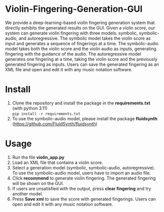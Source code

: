 # Violin-Fingering-Generation-GUI
We provide a deep-learning-based violin fingering generation system that directly exhibits the generated results on the GUI. Given a violin score, our system can generate violin fingering with three models: symbolic, symbolic-audio, and autoregressive. The symbolic model takes the violin score as input and generates a sequence of fingerings at a time. The symbolic-audio model takes both the violin score and the violin audio as inputs, generating fingering with the guidance of the audio. The autoregressive model generates one fingering at a time, taking the violin score and the previously generated fingering as inputs. Users can save the generated fingering as an XML file and open and edit it with any music notation software.

# Install
1. Clone the repository and install the package in the **requirements.txt** (with python 3.11)   
    `pip install -r requirements.txt`
2. To use the symbolic-audio model, please install the package **fluidsynth**. (https://github.com/FluidSynth/fluidsynth)

# Usage

1. Run the file **violin_app.py**
2. Load an XML file that contains a violin score.
3. Select a generation model (symbolic, symbolic-audio, autoregressive). To use the symbolic-audio model, users have to import an audio file.
4. Click **recommend** to generate violin fingering. The generated fingering will be shown on the GUI.
5. If users are unsatisfied with the output, press **clear fingering** and try another model.
6. Press **Save xml** to save the score with generated fingerings. Users can open and edit it with any music notation software.
